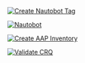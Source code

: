 [![Create Nautobot Tag](https://img.shields.io/badge/Create-Issue-blue)](https://github.com/nirav18/gh_automation/issues/new?template=nb_tag.yml)


[![Nautobot](https://img.shields.io/badge/Create-Issue-blue)](https://github.com/nirav18/gh_automation/issues/new?template=nb_tag.yml)


[![Create AAP Inventory](https://img.shields.io/badge/Create-Issue-blue)](https://github.com/nirav18/gh_automation/issues/new?template=nb_tag.yml)


[![Validate CRQ](https://img.shields.io/badge/Create-Issue-blue)](https://github.com/nirav18/gh_automation/issues/new?template=nb_tag.yml)
